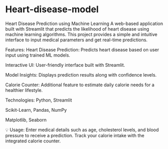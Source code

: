 # Heart-disease-model






Heart Disease Prediction using Machine Learning
A web-based application built with Streamlit that predicts the likelihood of heart disease using machine learning algorithms. This project provides a simple and intuitive interface to input medical parameters and get real-time predictions.

Features:
Heart Disease Prediction: Predicts heart disease based on user input using trained ML models.

Interactive UI: User-friendly interface built with Streamlit.

Model Insights: Displays prediction results along with confidence levels.

Calorie Counter: Additional feature to estimate daily calorie needs for a healthier lifestyle.

Technologies:
Python, Streamlit

Scikit-Learn, Pandas, NumPy

Matplotlib, Seaborn

💡 Usage: Enter medical details such as age, cholesterol levels, and blood pressure to receive a prediction. Track your calorie intake with the integrated calorie counter.

